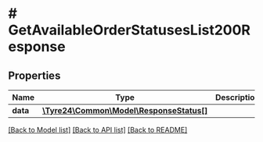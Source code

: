 # # GetAvailableOrderStatusesList200Response

## Properties

Name | Type | Description | Notes
------------ | ------------- | ------------- | -------------
**data** | [**\Tyre24\Common\Model\ResponseStatus[]**](ResponseStatus.md) |  | [optional]

[[Back to Model list]](../../README.md#models) [[Back to API list]](../../README.md#endpoints) [[Back to README]](../../README.md)
